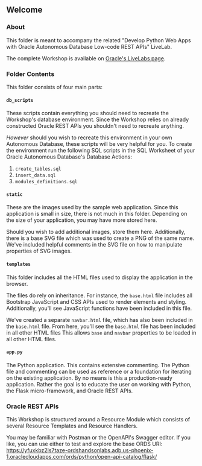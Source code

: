 ## Welcome

### About
This folder is meant to accompany the related "Develop Python Web Apps with Oracle Autonomous Database Low-code REST APIs" LiveLab.

The complete Workshop is available on [Oracle's LiveLabs page](*https://apexapps.oracle.com/pls/apex/dbpm/r/livelabs/home). 

### Folder Contents
This folder consists of four main parts:

#### `db_scripts`

These scripts contain everything you should need to recreate the Workshop's database environment. Since the Workshop relies on already constructed Oracle REST APIs you shouldn't need to recreate anything. 

<i>However</i> should you wish to recreate this environment in your own Autonomous Database, these scripts will be very helpful for you. To create the environment run the following SQL scripts in the SQL Worksheet of your Oracle Autonomous Database's Database Actions: 
1. `create_tables.sql`  
2. `insert_data.sql`
3. `modules_definitions.sql`

#### `static` 
These are the images used by the sample web application. Since this application is small in size, there is not much in this folder. Depending on the size of your application, you may have more stored here. 

Should you wish to add additional images, store them here. Additionally, there is a base SVG file which was used to create a PNG of the same name. We've included helpful comments in the SVG file on how to manipulate properties of SVG images.

#### `templates`
This folder includes all the HTML files used to display the application in the browser. 

The files do rely on inheritance. For instance, the `base.html` file includes all Bootstrap JavaScript and CSS APIs used to render elements and styling. Additionally, you'll see JavaScript functions have been included in this file. 

We've created a separate `navbar.html` file, which has also been included in the `base.html` file. From here, you'll see the `base.html` file has been included in all other HTML files This allows `base` and `navbar` properties to be loaded in all other HTML files. 

#### `app.py` 
The Python application. This contains extensive commenting. The Python file and commenting can be used as reference or a foundation for iterating on the existing application. By no means is this a production-ready application. Rather the goal is to educate the user on working with Python, the Flask micro-framework, and Oracle REST APIs. 

### Oracle REST APIs
This Workshop is structured around a Resource Module which consists of several Resource Templates and Resource Handlers. 

You may be familiar with Postman or the OpenAPI's Swagger editor. If you like, you can use either to test and explore the base ORDS URI: https://yfuxkbz2ls7taze-ordshandsonlabs.adb.us-phoenix-1.oraclecloudapps.com/ords/python/open-api-catalog/flask/
